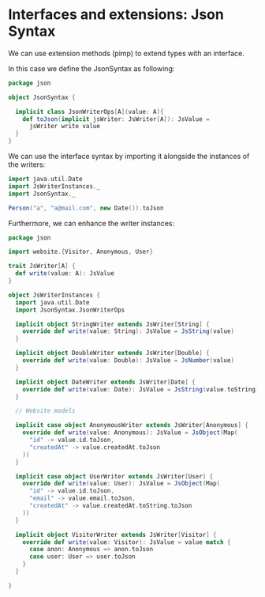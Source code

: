 # Interfaces and extensions: Json Syntax

We can use extension methods (pimp) to extend types with an interface.

In this case we define the JsonSyntax as following:

```scala
package json

object JsonSyntax {

  implicit class JsonWriterOps[A](value: A){
    def toJson(implicit jsWriter: JsWriter[A]): JsValue =
      jsWriter write value
  }
}
```

We can use the interface syntax by importing it alongside the instances of the writers:

```scala
import java.util.Date
import JsWriterInstances._
import JsonSyntax._

Person("a", "a@mail.com", new Date()).toJson
```

Furthermore, we can enhance the writer instances:

```scala
package json

import website.{Visitor, Anonymous, User}

trait JsWriter[A] {
  def write(value: A): JsValue
}

object JsWriterInstances {
  import java.util.Date
  import JsonSyntax.JsonWriterOps

  implicit object StringWriter extends JsWriter[String] {
    override def write(value: String): JsValue = JsString(value)
  }

  implicit object DoubleWriter extends JsWriter[Double] {
    override def write(value: Double): JsValue = JsNumber(value)
  }

  implicit object DateWriter extends JsWriter[Date] {
    override def write(value: Date): JsValue = JsString(value.toString)
  }

  // Website models

  implicit case object AnonymousWriter extends JsWriter[Anonymous] {
    override def write(value: Anonymous): JsValue = JsObject(Map(
      "id" -> value.id.toJson,
      "createdAt" -> value.createdAt.toJson
    ))
  }

  implicit case object UserWriter extends JsWriter[User] {
    override def write(value: User): JsValue = JsObject(Map(
      "id" -> value.id.toJson,
      "email" -> value.email.toJson,
      "createdAt" -> value.createdAt.toString.toJson
    ))
  }

  implicit object VisitorWriter extends JsWriter[Visitor] {
    override def write(value: Visitor): JsValue = value match {
      case anon: Anonymous => anon.toJson
      case user: User => user.toJson
    }
  }

}
```